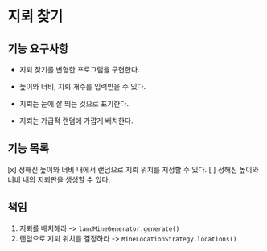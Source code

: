 # 지뢰 찾기

## 기능 요구사항

- 지뢰 찾기를 변형한 프로그램을 구현한다.

- 높이와 너비, 지뢰 개수를 입력받을 수 있다.
- 지뢰는 눈에 잘 띄는 것으로 표기한다.
- 지뢰는 가급적 랜덤에 가깝게 배치한다.

## 기능 목록

[x] 정해진 높이와 너비 내에서 랜덤으로 지뢰 위치를 지정할 수 있다.
[ ] 정해진 높이와 너비 내의 지뢰판을 생성할 수 있다.

## 책임

1. 지뢰를 배치해라 -> `landMineGenerator.generate()`
2. 랜덤으로 지뢰 위치를 결정하라 -> `MineLocationStrategy.locations()`